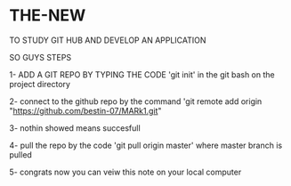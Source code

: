 # THE-NEW
TO STUDY GIT HUB AND DEVELOP AN APPLICATION

SO GUYS STEPS

1- ADD A GIT REPO BY TYPING THE CODE 'git init' in the git bash on the project directory

2- connect to the github repo by the command  'git remote add origin "https://github.com/bestin-07/MARk1.git"

3- nothin showed means succesfull

4- pull the repo by the code 'git pull origin master' where master branch is pulled

5- congrats now you can veiw this note on your local computer